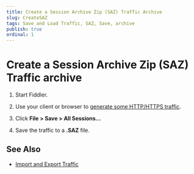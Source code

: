 ```yaml
---
title: Create a Session Archive Zip (SAZ) Traffic Archive
slug: CreateSAZ
tags: Save and Load Traffic, SAZ, Save, archive
publish: true
ordinal: 1
---
```


Create a Session Archive Zip (SAZ) Traffic archive
==================================================

1. Start Fiddler. 

2. Use your client or browser to [generate some HTTP/HTTPS traffic][1].

3. Click **File > Save > All Sessions...** 

4. Save the traffic to a **.SAZ** file.

See Also
--------

+ [Import and Export Traffic][2]

[1]: ../../Observe-Traffic/Tasks/
[2]: ./ImportExport
